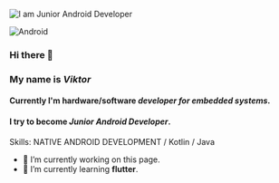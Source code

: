 ![I am Junior Android Developer](https://cdn.pixabay.com/photo/2020/03/08/10/30/android-4912067__340.png)

![Android](https://cdn.pixabay.com/photo/2017/09/07/11/46/android-2724826__340.jpg)



### Hi there 👋

### My name is *Viktor*

#### Currently I'm hardware/software *developer for embedded systems*.
#### I try to become *Junior Android Developer*.




Skills: NATIVE ANDROID DEVELOPMENT / Kotlin / Java

- 🔭 I’m currently working on this page. 
- 🌱 I’m currently learning **flutter**.


<!--
**viktor-st-spb/viktor-st-spb** is a ✨ _special_ ✨ repository because its `README.md` (this file) appears on your GitHub profile.

Here are some ideas to get you started:

- 🔭 I’m currently working on ...
- 🌱 I’m currently learning ...
- 👯 I’m looking to collaborate on ...
- 🤔 I’m looking for help with ...
- 💬 Ask me about ...
- 📫 How to reach me: ...
- 😄 Pronouns: ...
- ⚡ Fun fact: ...
-->
